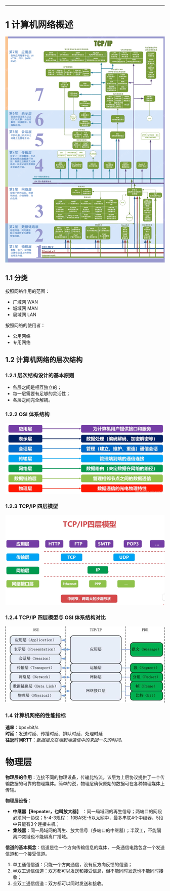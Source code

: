 ‍

---

# 1 计算机网络概述

![image](assets/image-20250317141115-9wfz0cd.png)

## 1.1 分类

按照网络作用的范围：

- 广域网 WAN
- 城域网 MAN
- 局域网 LAN

按照网络的使用者：

- 公用网络
- 专用网络

## 1.2 计算机网络的层次结构

### 1.2.1 层次结构设计的基本原则

- 各层之间是相互独立的；
- 每一层需要有足够的灵活性；
- 各层之间完全解耦。

### 1.2.2 OSI 体系结构

![image](assets/image-20250317141803-5ug7hwv.png)

### 1.2.3 TCP/IP 四层模型

![image](assets/image-20250317142449-ylzy3mo.png)

### 1.2.4 TCP/IP 四层模型与 OSI 体系结构对比

![image](assets/image-20250317141847-s4tk98l.png)

### 1.4 计算机网络的性能指标

**速率**：bps\=bit/s  
**时延**：发送时延、传播时延、排队时延、处理时延  
**往返时间RTT：**​*数据报文在端到端通信中的来回一次的时间。*

# 物理层

**物理层的作用**：连接不同的物理设备，传输比特流。该层为上层协议提供了一个传输数据的可靠的物理媒体。简单的说，物理层确保原始的数据可在各种物理媒体上传输。

**物理层设备**：

- **中继器【Repeater，也叫放大器】** ：同一局域网的再生信号；两端口的网段必须同一协议；5-4-3规程： 10BASE-5以太网中，最多串联4个中继器，5段中只能有3个连接主机；
- **集线器**：同一局域网的再生、放大信号（多端口的中继器）；半双工，不能隔离冲突域也不能隔离广播域。

**信道的基本概念**：信道是往一个方向传输信息的媒体，一条通信电路包含一个发送信道和一个接受信道。

1. 单工通信信道：只能一个方向通信，没有反方向反馈的信道；
2. 半双工通信信道：双方都可以发送和接受信息，但不能同时发送也不能同时接收；
3. 全双工通信信道：双方都可以同时发送和接收。

‍
